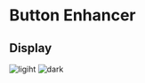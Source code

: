 # Button Enhancer

## Display

![ligiht](https://github.com/browneyedsoul/RemNote-ColorfulAnswerButton/raw/main/public/button-light.png)
![dark](https://github.com/browneyedsoul/RemNote-ColorfulAnswerButton/raw/main/public/button-dark.png)